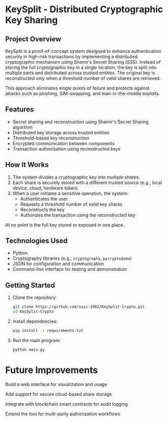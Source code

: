 # KeySplit - Distributed Cryptographic Key Sharing

## Project Overview

KeySplit is a proof-of-concept system designed to enhance authentication security in high-risk transactions by implementing a distributed cryptographic mechanism using Shamir’s Secret Sharing (SSS). Instead of storing the full cryptographic key in a single location, the key is split into multiple parts and distributed across trusted entities. The original key is reconstructed only when a threshold number of valid shares are retrieved.

This approach eliminates single points of failure and protects against attacks such as phishing, SIM-swapping, and man-in-the-middle exploits.

## Features

- Secret sharing and reconstruction using Shamir's Secret Sharing algorithm
- Distributed key storage across trusted entities
- Threshold-based key reconstruction
- Encrypted communication between components
- Transaction authorization using reconstructed keys

## How It Works

1. The system divides a cryptographic key into multiple shares.
2. Each share is securely stored with a different trusted source (e.g., local device, cloud, hardware token).
3. When a user initiates a sensitive operation, the system:
   - Authenticates the user
   - Requests a threshold number of valid key shares
   - Reconstructs the key
   - Authorizes the transaction using the reconstructed key

At no point is the full key stored or exposed in one place.

## Technologies Used

- Python
- Cryptography libraries (e.g., `cryptography`, `pycryptodome`)
- JSON for configuration and communication
- Command-line interface for testing and demonstration


## Getting Started

1. Clone the repository:
   ```bash
   git clone https://github.com/sasi-1902/KeySplit-Crypto.git
   cd KeySplit-Crypto

2. Install dependencies:

   ```bash
   pip install -r requirements.txt

3. Run the main program:

   ```bash
   python main.py

# Future Improvements
Build a web interface for visualization and usage

Add support for secure cloud-based share storage

Integrate with blockchain smart contracts for audit logging

Extend the tool for multi-party authorization workflows

